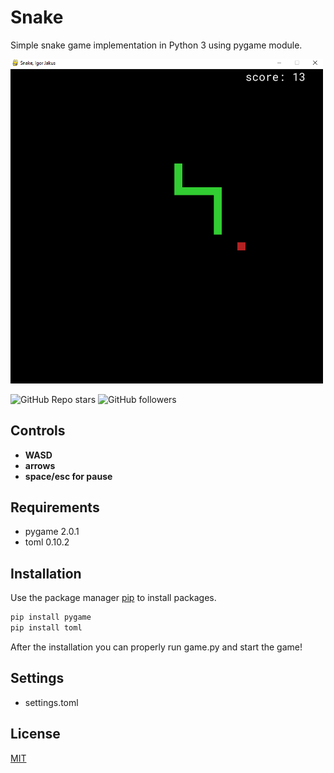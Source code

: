 # Snake 

Simple snake game implementation in Python 3 using pygame module.

<img src=photos/screenshot.png width=500> 

![GitHub Repo stars](https://img.shields.io/github/stars/igorjakus/snake?style=social)
![GitHub followers](https://img.shields.io/github/followers/igorjakus?style=social)

## Controls
* **WASD**
* **arrows**
* **space/esc for pause**

## Requirements
* pygame 2.0.1
* toml 0.10.2

## Installation

Use the package manager [pip](https://pip.pypa.io/en/stable/) to install packages.

```bash
pip install pygame
pip install toml
```
After the installation you can properly run game.py and start the game!

## Settings
* settings.toml

## License
[MIT](https://choosealicense.com/licenses/mit/)
